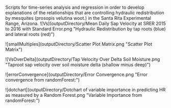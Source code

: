 Scripts for time-series analysis and regression in order to develop explanations of the relationships that are controlling hydraulic redistribution by mesquites (prosopis velutina woot.) in the Santa Rita Experimental Range, Arizona.
![Vs](outputDirectory/Mean Daily Sap Velocity at SRER 2015 to 2016 with Standard Error.png "Hydraulic Redistribution by tap roots (blue) and lateral roots (red)")

![smallMultiples](outputDirectory/Scatter Plot Matrix.png "Scatter Plot Matrix")

![VsOverDelta](outputDirectory/Tap Velocity Over Delta Soil Moisture.png "Taproot sap velocity over soil moisture delta (shallow minus deep)")

![errorConvergence](outputDirectory/Error Convergence.png "Error convergence from randomForest:")

![dotchart](outputDirectory/Dotchart of variable importance in predicting HR as measured by a Random Forest.png "Variable Importance from randomForest:")
